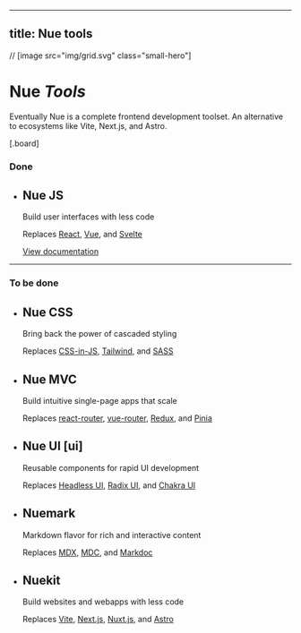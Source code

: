 
---
title: Nue tools
---

// [image src="img/grid.svg" class="small-hero"]

# Nue _Tools_
Eventually Nue is a complete frontend development toolset. An alternative to ecosystems like Vite, Next.js, and Astro.


[.board]
  ### Done

  * ## Nue JS
    Build user interfaces with less code

    Replaces [React][react], [Vue][vue], and [Svelte][svelte]

    [View documentation](/docs/nuejs/)

  [react]: //react.dev
  [vue]: //vuejs.org
  [svelte]: //svelte.dev

  ---
  ### To be done


  * ## Nue CSS
    Bring back the power of cascaded styling

    Replaces [CSS-in-JS][cssjs], [Tailwind][tailwind], and [SASS][sass]

  * ## Nue MVC
    Build intuitive single-page apps that scale

    Replaces [react-router][react-router], [vue-router][vue-router], [Redux][redux], and [Pinia][pinia]

  * ## Nue UI [ui]
    Reusable components for rapid UI development

    Replaces [Headless UI][headless], [Radix UI][radix], and [Chakra UI][chakra]

  * ## Nuemark
    Markdown flavor for rich and interactive content

    Replaces [MDX][mdx], [MDC][mdc], and [Markdoc][markdoc]

  * ## Nuekit
    Build websites and webapps with less code

    Replaces [Vite][vite], [Next.js][next], [Nuxt.js][nuxt], and [Astro][astro]

  [cssjs]: //en.wikipedia.org/wiki/CSS-in-JS
  [tailwind]: //tailwindcss.com
  [sass]: //sass-lang.com

  [react-router]: //reactrouter.com
  [vue-router]: //router.vuejs.org
  [pinia]: //pinia.vuejs.org
  [redux]: //redux.js.org

  [mdx]: //mdxjs.com
  [mdc]: //content.nuxtjs.org/guide/writing/mdc
  [markdoc]: //markdoc.dev

  [headless]: //headlessui.com
  [radix]: //www.radix-ui.com
  [chakra]: //chakra-ui.com

  [vite]: //vitejs.dev
  [next]: //nextjs.org
  [nuxt]: //nuxt.com
  [astro]: //astro.build
